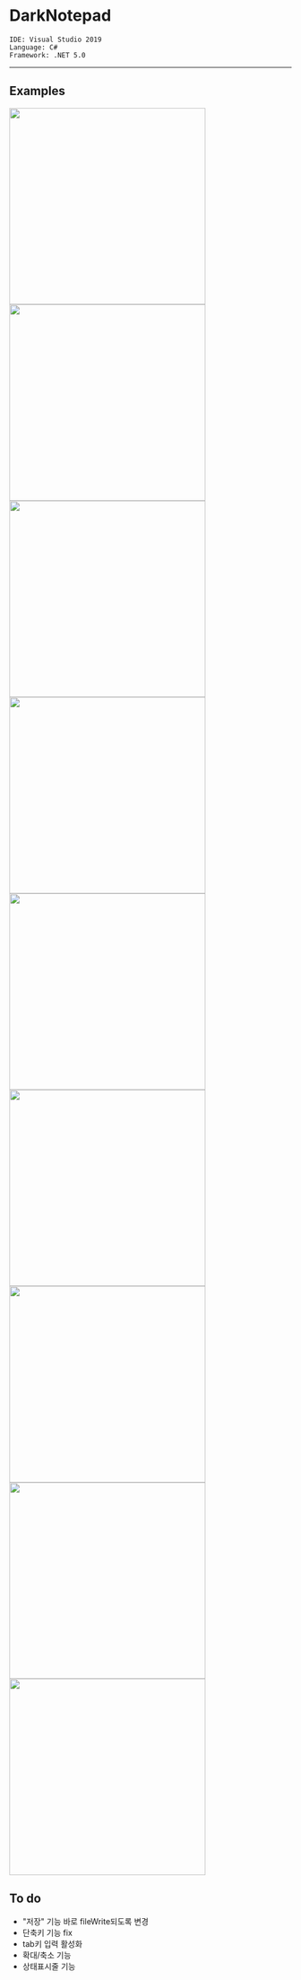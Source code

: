 # DarkNotepad

    IDE: Visual Studio 2019
    Language: C#
    Framework: .NET 5.0
<hr/>

## Examples
<img src="https://user-images.githubusercontent.com/62216628/120233769-8279d100-c291-11eb-8636-1d4a6853d688.png" width="350px"> <img src="https://user-images.githubusercontent.com/62216628/120233773-84dc2b00-c291-11eb-89c5-2f8b9f0bddc6.png" width="350px"> <img src="https://user-images.githubusercontent.com/62216628/120233776-860d5800-c291-11eb-843d-2db9515ac303.png" width="350px"> <img src="https://user-images.githubusercontent.com/62216628/120233779-873e8500-c291-11eb-9088-9a15607a8803.png" width="350px"> <img src="https://user-images.githubusercontent.com/62216628/120233780-87d71b80-c291-11eb-86a7-b8ee73467885.png" width="350px"> <img src="https://user-images.githubusercontent.com/62216628/120233782-87d71b80-c291-11eb-96b7-cc5cc022bfaf.png" width="350px"> <img src="https://user-images.githubusercontent.com/62216628/120233784-886fb200-c291-11eb-8013-1da340662e2b.png" width="350px"> <img src="https://user-images.githubusercontent.com/62216628/120233790-89a0df00-c291-11eb-96f1-7b3e91f3ee60.png" width="350px"> <img src="https://user-images.githubusercontent.com/62216628/120234075-26637c80-c292-11eb-9c2d-2b94d62004b0.png" width="350px">

## To do
+ "저장" 기능 바로 fileWrite되도록 변경
+ 단축키 기능 fix
+ tab키 입력 활성화
+ 확대/축소 기능
+ 상태표시줄 기능
